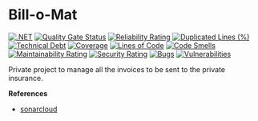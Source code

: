 # Bill-o-Mat

[![.NET](https://github.com/jfuerlinger/bill-o-mat/actions/workflows/dotnet.yml/badge.svg)](https://github.com/jfuerlinger/bill-o-mat/actions/workflows/dotnet.yml) [![Quality Gate Status](https://sonarcloud.io/api/project_badges/measure?project=jfuerlinger_bill-o-mat&metric=alert_status)](https://sonarcloud.io/summary/new_code?id=jfuerlinger_bill-o-mat) [![Reliability Rating](https://sonarcloud.io/api/project_badges/measure?project=jfuerlinger_bill-o-mat&metric=reliability_rating)](https://sonarcloud.io/summary/new_code?id=jfuerlinger_bill-o-mat) [![Duplicated Lines (%)](https://sonarcloud.io/api/project_badges/measure?project=jfuerlinger_bill-o-mat&metric=duplicated_lines_density)](https://sonarcloud.io/summary/new_code?id=jfuerlinger_bill-o-mat) [![Technical Debt](https://sonarcloud.io/api/project_badges/measure?project=jfuerlinger_bill-o-mat&metric=sqale_index)](https://sonarcloud.io/summary/new_code?id=jfuerlinger_bill-o-mat) [![Coverage](https://sonarcloud.io/api/project_badges/measure?project=jfuerlinger_bill-o-mat&metric=coverage)](https://sonarcloud.io/summary/new_code?id=jfuerlinger_bill-o-mat) [![Lines of Code](https://sonarcloud.io/api/project_badges/measure?project=jfuerlinger_bill-o-mat&metric=ncloc)](https://sonarcloud.io/summary/new_code?id=jfuerlinger_bill-o-mat) [![Code Smells](https://sonarcloud.io/api/project_badges/measure?project=jfuerlinger_bill-o-mat&metric=code_smells)](https://sonarcloud.io/summary/new_code?id=jfuerlinger_bill-o-mat) [![Maintainability Rating](https://sonarcloud.io/api/project_badges/measure?project=jfuerlinger_bill-o-mat&metric=sqale_rating)](https://sonarcloud.io/summary/new_code?id=jfuerlinger_bill-o-mat) [![Security Rating](https://sonarcloud.io/api/project_badges/measure?project=jfuerlinger_bill-o-mat&metric=security_rating)](https://sonarcloud.io/summary/new_code?id=jfuerlinger_bill-o-mat) [![Bugs](https://sonarcloud.io/api/project_badges/measure?project=jfuerlinger_bill-o-mat&metric=bugs)](https://sonarcloud.io/summary/new_code?id=jfuerlinger_bill-o-mat) [![Vulnerabilities](https://sonarcloud.io/api/project_badges/measure?project=jfuerlinger_bill-o-mat&metric=vulnerabilities)](https://sonarcloud.io/summary/new_code?id=jfuerlinger_bill-o-mat)

Private project to manage all the invoices to be sent to the private insurance.

**References**
- [sonarcloud](https://sonarcloud.io/project/overview?id=jfuerlinger_bill-o-mat)
